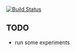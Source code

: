 [![Build Status](https://travis-ci.org/SRechenberger/sls_entropy.svg?branch=master)](https://travis-ci.org/SRechenberger/sls_entropy)


 ## TODO
  - run some experiments
